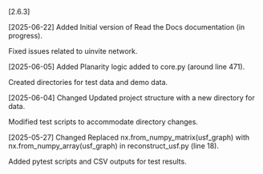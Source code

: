 [2.6.3]

[2025-06-22]
Added
Initial version of Read the Docs documentation (in progress).

Fixed issues related to uinvite network.

[2025-06-05]
Added
Planarity logic added to core.py (around line 471).

Created directories for test data and demo data.

[2025-06-04]
Changed
Updated project structure with a new directory for data.

Modified test scripts to accommodate directory changes.

[2025-05-27]
Changed
Replaced nx.from_numpy_matrix(usf_graph) with nx.from_numpy_array(usf_graph) in reconstruct_usf.py (line 18).

Added pytest scripts and CSV outputs for test results.
